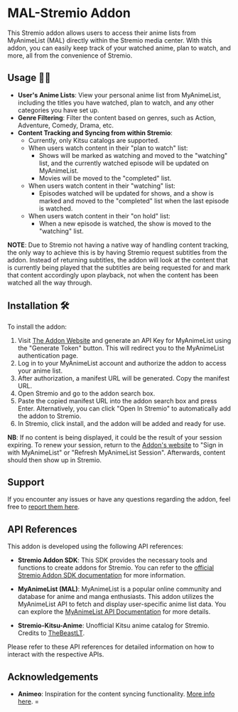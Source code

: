 # MAL-Stremio Addon

This Stremio addon allows users to access their anime lists from MyAnimeList (MAL) directly within the Stremio media center. With this addon, you can easily keep track of your watched anime, plan to watch, and more, all from the convenience of Stremio.

## Usage 🧑‍💻

- **User's Anime Lists**: View your personal anime list from MyAnimeList, including the titles you have watched, plan to watch, and any other categories you have set up.
- **Genre Filtering**: Filter the content based on genres, such as Action, Adventure, Comedy, Drama, etc.
- **Content Tracking and Syncing from within Stremio**:
  - Currently, only Kitsu catalogs are supported.
  - When users watch content in their "plan to watch" list:
    - Shows will be marked as watching and moved to the "watching" list, and the currently watched episode will be updated on MyAnimeList.
    - Movies will be moved to the "completed" list.
  - When users watch content in their "watching" list:
    - Episodes watched will be updated for shows, and a show is marked and moved to the "completed" list when the last episode is watched.
  - When users watch content in their "on hold" list:
    - When a new episode is watched, the show is moved to the "watching" list.

**NOTE**: Due to Stremio not having a native way of handling content tracking, the only way to achieve this is by having Stremio request subtitles from the addon. Instead of returning subtitles, the addon will look at the content that is currently being played that the subtitles are being requested for and mark that content accordingly upon playback, not when the content has been watched all the way through.

## Installation 🛠️

To install the addon:

1. Visit [The Addon Website](https://mal-stremio.vercel.app/) and generate an API Key for MyAnimeList using the "Generate Token" button. This will redirect you to the MyAnimeList authentication page.
2. Log in to your MyAnimeList account and authorize the addon to access your anime list.
3. After authorization, a manifest URL will be generated. Copy the manifest URL.
4. Open Stremio and go to the addon search box.
5. Paste the copied manifest URL into the addon search box and press Enter. Alternatively, you can click "Open In Stremio" to automatically add the addon to Stremio.
6. In Stremio, click install, and the addon will be added and ready for use.

**NB**: If no content is being displayed, it could be the result of your session expiring. To renew your session, return to the [Addon's website](https://mal-stremio.vercel.app/) to "Sign in with MyAnimeList" or "Refresh MyAnimeList Session". Afterwards, content should then show up in Stremio.

## Support

If you encounter any issues or have any questions regarding the addon, feel free to [report them here](https://github.com/SageTendo/mal-stremio-addon/issues).

## API References

This addon is developed using the following API references:

- **Stremio Addon SDK**: This SDK provides the necessary tools and functions to create addons for Stremio. You can refer to the [official Stremio Addon SDK documentation](https://github.com/Stremio/stremio-addon-sdk) for more information.

- **MyAnimeList (MAL)**: MyAnimeList is a popular online community and database for anime and manga enthusiasts. This addon utilizes the MyAnimeList API to fetch and display user-specific anime list data. You can explore the [MyAnimeList API Documentation](https://myanimelist.net/apiconfig/references/api/v2) for more details.

- **Stremio-Kitsu-Anime**: Unofficial Kitsu anime catalog for Stremio. Credits to [TheBeastLT](https://github.com/TheBeastLT/stremio-kitsu-anime).

Please refer to these API references for detailed information on how to interact with the respective APIs.

## Acknowledgements

- **Animeo**: Inspiration for the content syncing functionality. [More info here](https://github.com/Jenrykster/animeo).
=